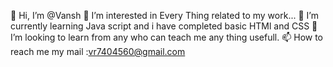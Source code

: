👋 Hi, I’m @Vansh
👀 I’m interested in Every Thing related to my work...
🌱 I’m currently learning Java script and i have completed basic HTMl and CSS
💞️ I’m looking to learn from any who can teach me any thing usefull.
📫 How to reach me my mail :vr7404560@gmail.com
